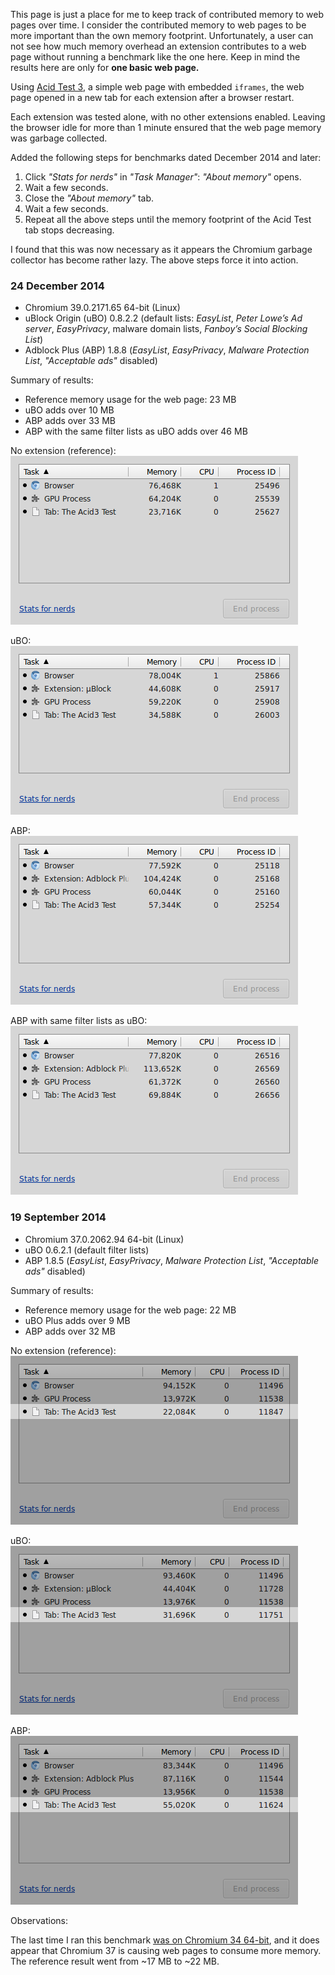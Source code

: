 This page is just a place for me to keep track of contributed memory to web pages over time. I consider the contributed memory to web pages to be more important than the own memory footprint. Unfortunately, a user can not see how much memory overhead an extension contributes to a web page without running a benchmark like the one here. Keep in mind the results here are only for **one basic web page.**

Using [Acid Test 3](http://acid3.acidtests.org/), a simple web page with embedded `iframes`, the web page opened in a new tab for each extension after a browser restart.

Each extension was tested alone, with no other extensions enabled. Leaving the browser idle for more than 1 minute ensured that the web page memory was garbage collected.

Added the following steps for benchmarks dated December 2014 and later:

1. Click _"Stats for nerds"_ in _"Task Manager"_: _"About memory"_ opens.
2. Wait a few seconds.
3. Close the _"About memory"_ tab.
4. Wait a few seconds.
5. Repeat all the above steps until the memory footprint of the Acid Test tab stops decreasing.

I found that this was now necessary as it appears the Chromium garbage collector has become rather lazy. The above steps force it into action.

### 24 December 2014

- Chromium 39.0.2171.65 64-bit (Linux)
- uBlock Origin (uBO) 0.8.2.2 (default lists: _EasyList_, _Peter Lowe’s Ad server_, _EasyPrivacy_, malware domain lists, _Fanboy’s Social Blocking List‎_)
- Adblock Plus (ABP) 1.8.8 (_EasyList_, _EasyPrivacy_, _Malware Protection List_, _"Acceptable ads"_ disabled)

Summary of results:
- Reference memory usage for the web page: 23 MB
- uBO adds over 10 MB
- ABP adds over 33 MB
- ABP with the same filter lists as uBO adds over 46 MB

No extension (reference):<br>
![no extension](https://raw.githubusercontent.com/gorhill/uBlock/master/doc/benchmarks/mem-usage-in-page-20141224-none.png)

uBO:<br>
![uBlock](https://raw.githubusercontent.com/gorhill/uBlock/master/doc/benchmarks/mem-usage-in-page-20141224-ublock.png)

ABP:<br>
![Adblock Plus](https://raw.githubusercontent.com/gorhill/uBlock/master/doc/benchmarks/mem-usage-in-page-20141224-abp.png)

ABP with same filter lists as uBO:<br>
![Adblock Plus](https://raw.githubusercontent.com/gorhill/uBlock/master/doc/benchmarks/mem-usage-in-page-20141224-abp-more.png)

### 19 September 2014

- Chromium 37.0.2062.94 64-bit (Linux)
- uBO 0.6.2.1 (default filter lists)
- ABP 1.8.5 (_EasyList_, _EasyPrivacy_, _Malware Protection List_, _"Acceptable ads"_ disabled)

Summary of results:
- Reference memory usage for the web page: 22 MB
- uBO Plus adds over 9 MB
- ABP adds over 32 MB

No extension (reference):<br>
![no extension](https://raw.githubusercontent.com/gorhill/uBlock/master/doc/benchmarks/mem-usage-in-page-20140919-none.png)

uBO:<br>
![uBlock](https://raw.githubusercontent.com/gorhill/uBlock/master/doc/benchmarks/mem-usage-in-page-20140919-ublock.png)

ABP:<br>
![Adblock Plus](https://raw.githubusercontent.com/gorhill/uBlock/master/doc/benchmarks/mem-usage-in-page-20140919-abp.png)

Observations:

The last time I ran this benchmark [was on Chromium 34 64-bit](./%C2%B5Block-vs.-ABP:-efficiency-compared#added-memory-footprint-to-web-pages), and it does appear that Chromium 37 is causing web pages to consume more memory. The reference result went from ~17 MB to ~22 MB.
